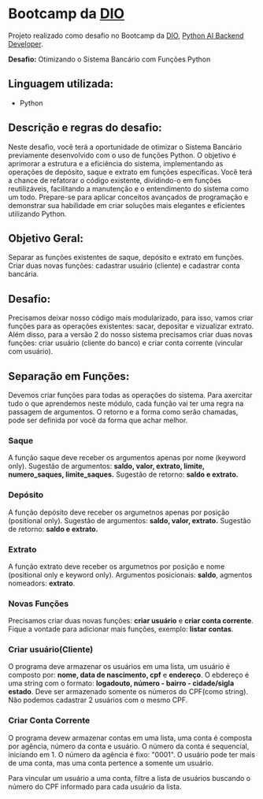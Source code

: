 # Bootcamp da [DIO](https://web.dio.me/)

Projeto realizado como desafio no Bootcamp da [DIO](https://web.dio.me/), [Python AI Backend Developer](https://web.dio.me/track/coding-future-vivo-python-ai-backend-developer). 

**Desafio:** Otimizando o Sistema Bancário com Funções Python

## Linguagem utilizada:
* Python

## Descrição e regras do desafio:
Neste desafio, você terá a oportunidade de otimizar o Sistema Bancário previamente desenvolvido com o uso de funções Python. O objetivo é aprimorar a estrutura e a eficiência do sistema, implementando as operações de depósito, saque e extrato em funções específicas. Você terá a chance de refatorar o código existente, dividindo-o em funções reutilizáveis, facilitando a manutenção e o entendimento do sistema como um todo. Prepare-se para aplicar conceitos avançados de programação e demonstrar sua habilidade em criar soluções mais elegantes e eficientes utilizando Python.

## Objetivo Geral:
Separar as funções existentes de saque, depósito e extrato em funções. Criar duas novas funções: cadastrar usuário (cliente) e cadastrar conta bancária.

## Desafio:
Precisamos deixar nosso código mais modularizado, para isso, vamos criar funções para as operações existentes: sacar, depositar e vizualizar extrato. Além disso, para a versão 2 do nosso sistema precisamos criar duas novas funções: criar usuário (cliente do banco) e criar conta corrente (vincular com usuário).

## Separação em Funções:
Devemos criar funções para todas as operações do sistema. Para axercitar tudo o que aprendemos neste módulo, cada função vai ter uma regra na passagem de argumentos. O retorno e a forma como serão chamadas, pode ser definida por você da forma que achar melhor.

### Saque
A função saque deve receber os argumentos apenas por nome (keyword only). Sugestão de argumentos: **saldo, valor, extrato, limite, numero_saques, limite_saques.** Sugestão de retorno: **saldo e extrato.**

### Depósito
A função depósito deve receber os argumetnos apenas por posição (positional only). Sugestão de argumentos: **saldo, valor, extrato.** Sugestão de retorno: **saldo e extrato.**

### Extrato
A função extrato deve receber os argumetnos por posição e nome (positional only e keyword only). Argumentos posicionais: **saldo**, agmentos nomeadors: **extrato**.

### Novas Funções
Precisamos criar duas novas funções: **criar usuário** e **criar conta corrente**. Fique a vontade para adicionar mais funções, exemplo: **listar contas**.

### Criar usuário(Cliente)
O programa deve armazenar os usuários em uma lista, um usuário é composto por: **nome, data de nascimento, cpf** e **endereço**. O ebdereço é uma string com o formato: **logadouto, número - bairro - cidade/sigla estado**. Deve ser armazenado somente os números do CPF(como string). Não podemos cadastrar 2 usuários com o mesmo CPF.

### Criar Conta Corrente
O programa devew armazenar contas em uma lista, uma conta é composta por agência, número da conta e usuário. O número da conta é sequencial, iniciando em 1. O número da agência é fixo: "0001". O usuário pode ter mais de uma conta, mas uma conta pertence a somente um usuário.

Para vincular um usuário a uma conta, filtre a lista de usuários buscando o número do CPF informado para cada usuário da lista.